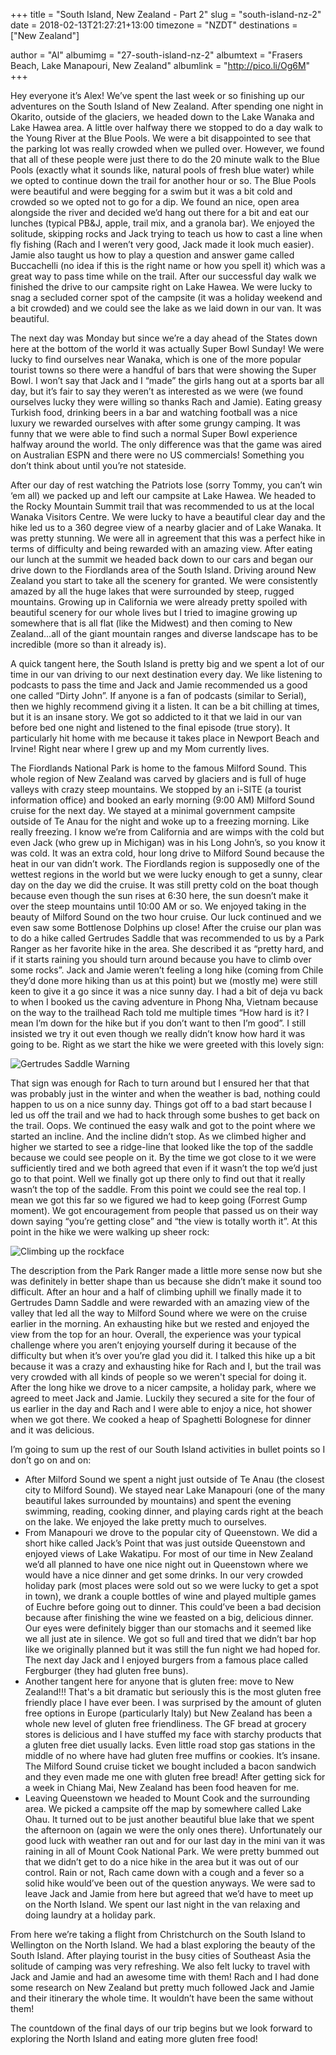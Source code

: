 +++
title = "South Island, New Zealand - Part 2"
slug = "south-island-nz-2"
date = 2018-02-13T21:27:21+13:00
timezone = "NZDT"
destinations = ["New Zealand"]

author = "Al"
albumimg = "27-south-island-nz-2"
albumtext = "Frasers Beach, Lake Manapouri, New Zealand"
albumlink = "http://pico.li/Og6M"
+++

Hey everyone it’s Alex! We’ve spent the last week or so finishing up our adventures on the South Island of New Zealand. After spending one night in Okarito, outside of the glaciers, we headed down to the Lake Wanaka and Lake Hawea area. A little over halfway there we stopped to do a day walk to the Young River at the Blue Pools. We were a bit disappointed to see that the parking lot was really crowded when we pulled over. However, we found that all of these people were just there to do the 20 minute walk to the Blue Pools (exactly what it sounds like, natural pools of fresh blue water) while we opted to continue down the trail for another hour or so. The Blue Pools were beautiful and were begging for a swim but it was a bit cold and crowded so we opted not to go for a dip. We found an nice, open area alongside the river and decided we’d hang out there for a bit and eat our lunches (typical PB&J, apple, trail mix, and a granola bar). We enjoyed the solitude, skipping rocks and Jack trying to teach us how to cast a line when fly fishing (Rach and I weren’t very good, Jack made it look much easier). Jamie also taught us how to play a question and answer game called Buccachelli (no idea if this is the right name or how you spell it) which was a great way to pass time while on the trail. After our successful day walk we finished the drive to our campsite right on Lake Hawea. We were lucky to snag a secluded corner spot of the campsite (it was a holiday weekend and a bit crowded) and we could see the lake as we laid down in our van. It was beautiful.

The next day was Monday but since we’re a day ahead of the States down here at the bottom of the world it was actually Super Bowl Sunday! We were lucky to find ourselves near Wanaka, which is one of the more popular tourist towns so there were a handful of bars that were showing the Super Bowl. I won’t say that Jack and I “made” the girls hang out at a sports bar all day, but it’s fair to say they weren’t as interested as we were (we found ourselves lucky they were willing so thanks Rach and Jamie). Eating greasy Turkish food, drinking beers in a bar and watching football was a nice luxury we rewarded ourselves with after some grungy camping. It was funny that we were able to find such a normal Super Bowl experience halfway around the world. The only difference was that the game was aired on Australian ESPN and there were no US commercials! Something you don’t think about until you’re not stateside.

After our day of rest watching the Patriots lose (sorry Tommy, you can’t win ‘em all) we packed up and left our campsite at Lake Hawea. We headed to the Rocky Mountain Summit trail that was recommended to us at the local Wanaka Visitors Centre. We were lucky to have a beautiful clear day and the hike led us to a 360 degree view of a nearby glacier and of Lake Wanaka. It was pretty stunning. We were all in agreement that this was a perfect hike in terms of difficulty and being rewarded with an amazing view. After eating our lunch at the summit we headed back down to our cars and began our drive down to the Fiordlands area of the South Island. Driving around New Zealand you start to take all the scenery for granted. We were consistently amazed by all the huge lakes that were surrounded by steep, rugged mountains. Growing up in California we were already pretty spoiled with beautiful scenery for our whole lives but I tried to imagine growing up somewhere that is all flat (like the Midwest) and then coming to New Zealand…all of the giant mountain ranges and diverse landscape has to be incredible (more so than it already is).

A quick tangent here, the South Island is pretty big and we spent a lot of our time in our van driving to our next destination every day. We like listening to podcasts to pass the time and Jack and Jamie recommended us a good one called “Dirty John”. If anyone is a fan of podcasts (similar to Serial), then we highly recommend giving it a listen. It can be a bit chilling at times, but it is an insane story. We got so addicted to it that we laid in our van before bed one night and listened to the final episode (true story). It particularly hit home with me because it takes place in Newport Beach and Irvine! Right near where I grew up and my Mom currently lives.

The Fiordlands National Park is home to the famous Milford Sound. This whole region of New Zealand was carved by glaciers and is full of huge valleys with crazy steep mountains. We stopped by an i-SITE (a tourist information office) and booked an early morning (9:00 AM) Milford Sound cruise for the next day. We stayed at a minimal government campsite outside of Te Anau for the night and woke up to a freezing morning. Like really freezing. I know we’re from California and are wimps with the cold but even Jack (who grew up in Michigan) was in his Long John’s, so you know it was cold. It was an extra cold, hour long drive to Milford Sound because the heat in our van didn’t work. The Fiordlands region is supposedly one of the wettest regions in the world but we were lucky enough to get a sunny, clear day on the day we did the cruise. It was still pretty cold on the boat though because even though the sun rises at 6:30 here, the sun doesn’t make it over the steep mountains until 10:00 AM or so. We enjoyed taking in the beauty of Milford Sound on the two hour cruise. Our luck continued and we even saw some Bottlenose Dolphins up close! After the cruise our plan was to do a hike called Gertrudes Saddle that was recommended to us by a Park Ranger as her favorite hike in the area. She described it as “pretty hard, and if it starts raining you should turn around because you have to climb over some rocks”. Jack and Jamie weren’t feeling a long hike (coming from Chile they’d done more hiking than us at this point) but we (mostly me) were still keen to give it a go since it was a nice sunny day. I had a bit of deja vu back to when I booked us the caving adventure in Phong Nha, Vietnam because on the way to the trailhead Rach told me multiple times “How hard is it? I mean I’m down for the hike but if you don’t want to then I’m good”. I still insisted we try it out even though we really didn’t know how hard it was going to be. Right as we start the hike we were greeted with this lovely sign:

![Gertrudes Saddle Warning](/img/destinations/27-south-island-nz-2-death-warning.jpg)

That sign was enough for Rach to turn around but I ensured her that that was probably just in the winter and when the weather is bad, nothing could happen to us on a nice sunny day. Things got off to a bad start because I led us off the trail and we had to hack through some bushes to get back on the trail. Oops. We continued the easy walk and got to the point where we started an incline. And the incline didn’t stop. As we climbed higher and higher we started to see a ridge-line that looked like the top of the saddle because we could see people on it. By the time we got close to it we were sufficiently tired and we both agreed that even if it wasn’t the top we’d just go to that point. Well we finally got up there only to find out that it really wasn’t the top of the saddle. From this point we could see the real top. I mean we got this far so we figured we had to keep going (Forrest Gump moment). We got encouragement from people that passed us on their way down saying “you’re getting close” and “the view is totally worth it”. At this point in the hike we were walking up sheer rock:

![Climbing up the rockface](/img/destinations/27-south-island-nz-2-rockface.jpg)

The description from the Park Ranger made a little more sense now but she was definitely in better shape than us because she didn’t make it sound too difficult. After an hour and a half of climbing uphill we finally made it to Gertrudes Damn Saddle and were rewarded with an amazing view of the valley that led all the way to Milford Sound where we were on the cruise earlier in the morning. An exhausting hike but we rested and enjoyed the view from the top for an hour. Overall, the experience was your typical challenge where you aren’t enjoying yourself during it because of the difficulty but when it’s over you’re glad you did it. I talked this hike up a bit because it was a crazy and exhausting hike for Rach and I, but the trail was very crowded with all kinds of people so we weren't special for doing it. After the long hike we drove to a nicer campsite, a holiday park, where we agreed to meet Jack and Jamie. Luckily they secured a site for the four of us earlier in the day and Rach and I were able to enjoy a nice, hot shower when we got there. We cooked a heap of Spaghetti Bolognese for dinner and it was delicious.

I’m going to sum up the rest of our South Island activities in bullet points so I don’t go on and on:

* After Milford Sound we spent a night just outside of Te Anau (the closest city to Milford Sound). We stayed near Lake Manapouri (one of the many beautiful lakes surrounded by mountains) and spent the evening swimming, reading, cooking dinner, and playing cards right at the beach on the lake. We enjoyed the lake pretty much to ourselves.
* From Manapouri we drove to the popular city of Queenstown. We did a short hike called Jack’s Point that was just outside Queenstown and enjoyed views of Lake Wakatipu. For most of our time in New Zealand we’d all planned to have one nice night out in Queenstown where we would have a nice dinner and get some drinks. In our very crowded holiday park (most places were sold out so we were lucky to get a spot in town), we drank a couple bottles of wine and played multiple games of Euchre before going out to dinner. This could’ve been a bad decision because after finishing the wine we feasted on a big, delicious dinner. Our eyes were definitely bigger than our stomachs and it seemed like we all just ate in silence. We got so full and tired that we didn’t bar hop like we originally planned but it was still the fun night we had hoped for. The next day Jack and I enjoyed burgers from a famous place called Fergburger (they had gluten free buns).
* Another tangent here for anyone that is gluten free: move to New Zealand!!! That's a bit dramatic but seriously this is the most gluten free friendly place I have ever been. I was surprised by the amount of gluten free options in Europe (particularly Italy) but New Zealand has been a whole new level of gluten free friendliness. The GF bread at grocery stores is delicious and I have stuffed my face with starchy products that a gluten free diet usually lacks. Even little road stop gas stations in the middle of no where have had gluten free muffins or cookies. It’s insane. The Milford Sound cruise ticket we bought included a bacon sandwich and they even made me one with gluten free bread! After getting sick for a week in Chiang Mai, New Zealand has been food heaven for me.
* Leaving Queenstown we headed to Mount Cook and the surrounding area. We picked a campsite off the map by somewhere called Lake Ohau. It turned out to be just another beautiful blue lake that we spent the afternoon on (again we were the only ones there). Unfortunately our good luck with weather ran out and for our last day in the mini van it was raining in all of Mount Cook National Park. We were pretty bummed out that we didn’t get to do a nice hike in the area but it was out of our control. Rain or not, Rach came down with a cough and a fever so a solid hike would’ve been out of the question anyways. We were sad to leave Jack and Jamie from here but agreed that we’d have to meet up on the North Island. We spent our last night in the van relaxing and doing laundry at a holiday park.

From here we’re taking a flight from Christchurch on the South Island to Wellington on the North Island. We had a blast exploring the beauty of the South Island. After playing tourist in the busy cities of Southeast Asia the solitude of camping was very refreshing. We also felt lucky to travel with Jack and Jamie and had an awesome time with them! Rach and I had done some research on New Zealand but pretty much followed Jack and Jamie and their itinerary the whole time. It wouldn’t have been the same without them!

The countdown of the final days of our trip begins but we look forward to exploring the North Island and eating more gluten free food!
